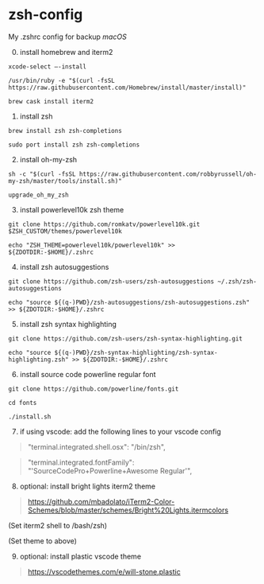 # zsh-config
My .zshrc config for backup *macOS*


0. install homebrew and iterm2

`xcode-select —-install`

`/usr/bin/ruby -e "$(curl -fsSL https://raw.githubusercontent.com/Homebrew/install/master/install)"`

`brew cask install iterm2`


1. install zsh

`brew install zsh zsh-completions`

`sudo port install zsh zsh-completions`


2. install oh-my-zsh

`sh -c "$(curl -fsSL https://raw.githubusercontent.com/robbyrussell/oh-my-zsh/master/tools/install.sh)"`

`upgrade_oh_my_zsh`


3. install powerlevel10k zsh theme

`git clone https://github.com/romkatv/powerlevel10k.git $ZSH_CUSTOM/themes/powerlevel10k`

`echo "ZSH_THEME=powerlevel10k/powerlevel10k" >> ${ZDOTDIR:-$HOME}/.zshrc`


4. install zsh autosuggestions

`git clone https://github.com/zsh-users/zsh-autosuggestions ~/.zsh/zsh-autosuggestions`

`echo "source ${(q-)PWD}/zsh-autosuggestions/zsh-autosuggestions.zsh" >> ${ZDOTDIR:-$HOME}/.zshrc`


5. install zsh syntax highlighting

`git clone https://github.com/zsh-users/zsh-syntax-highlighting.git`

`echo "source ${(q-)PWD}/zsh-syntax-highlighting/zsh-syntax-highlighting.zsh" >> ${ZDOTDIR:-$HOME}/.zshrc`


6. install source code powerline regular font

`git clone https://github.com/powerline/fonts.git`

`cd fonts`

`./install.sh`


7. if using vscode: add the following lines to your vscode config

> "terminal.integrated.shell.osx": "/bin/zsh",

> "terminal.integrated.fontFamily": "'SourceCodePro+Powerline+Awesome Regular'",


8. optional: install bright lights iterm2 theme

> https://github.com/mbadolato/iTerm2-Color-Schemes/blob/master/schemes/Bright%20Lights.itermcolors

(Set iterm2 shell to /bash/zsh)

(Set theme to above)


9. optional: install plastic vscode theme

> https://vscodethemes.com/e/will-stone.plastic
